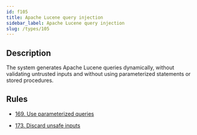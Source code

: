 ```yaml
---
id: f105
title: Apache Lucene query injection
sidebar_label: Apache Lucene query injection
slug: /types/105
---
```


## Description

The system generates Apache Lucene queries dynamically,
without validating untrusted inputs
and without using parameterized statements or stored procedures.

## Rules

- [169. Use parameterized queries](/criteria/source/169)

- [173. Discard unsafe inputs](/criteria/source/173)
